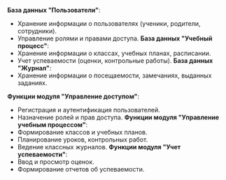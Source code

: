 **База данных "Пользователи"**:
- Хранение информации о пользователях (ученики, родители, сотрудники).
- Управление ролями и правами доступа.
**База данных "Учебный процесс"**:
- Хранение информации о классах, учебных планах, расписании.
- Учет успеваемости (оценки, контрольные работы).
**База данных "Журнал"**:
- Хранение информации о посещаемости, замечаниях, выданных заданиях.

 **Функции модуля "Управление доступом"**:
- Регистрация и аутентификация пользователей.
- Назначение ролей и прав доступа.
**Функции модуля "Управление учебным процессом"**:
- Формирование классов и учебных планов.
- Планирование уроков, контрольных работ.
- Ведение классных журналов.
**Функции модуля "Учет успеваемости"**:
- Ввод и просмотр оценок.
- Формирование отчетов об успеваемости.